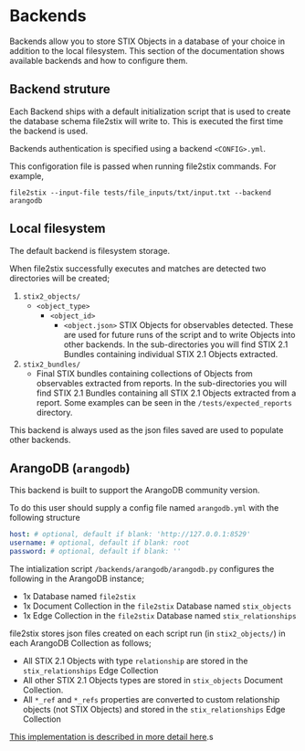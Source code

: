 # Backends

Backends allow you to store STIX Objects in a database of your choice in addition to the local filesystem. This section of the documentation shows available backends and how to configure them.

## Backend struture

Each Backend ships with a default initialization script that is used to create the database schema file2stix will write to. This is executed the first time the backend is used.

Backends authentication is specified using a backend `<CONFIG>.yml`.

This configoration file is passed when running file2stix commands. For example, 

```shell
file2stix --input-file tests/file_inputs/txt/input.txt --backend arangodb
```

## Local filesystem

The default backend is filesystem storage.

When file2stix successfully executes and matches are detected two directories will be created;

1. `stix2_objects/`
	* `<object_type>`
		* `<object_id>`
			* `<object.json>` STIX Objects for observables detected. These are used for future runs of the script and to write Objects into other backends. In the sub-directories you will find STIX 2.1 Bundles containing individual STIX 2.1 Objects extracted.
2. `stix2_bundles/`
	* Final STIX bundles containing collections of Objects from observables extracted from reports. In the sub-directories you will find STIX 2.1 Bundles containing all STIX 2.1 Objects extracted from a report. Some examples can be seen in the `/tests/expected_reports` directory.

This backend is always used as the json files saved are used to populate other backends.

## ArangoDB (`arangodb`)

This backend is built to support the ArangoDB community version.

To do this user should supply a config file named `arangodb.yml` with the following structure

```yml
host: # optional, default if blank: 'http://127.0.0.1:8529'
username: # optional, default if blank: root
password: # optional, default if blank: ''
```

The intialization script `/backends/arangodb/arangodb.py` configures the following in the ArangoDB instance;

* 1x Database named `file2stix`
* 1x Document Collection in the `file2stix` Database named `stix_objects`
* 1x Edge Collection in the `file2stix` Database named `stix_relationships`

file2stix stores json files created on each script run (in `stix2_objects/`) in each ArangoDB Collection as follows;

* All STIX 2.1 Objects with type `relationship` are stored in the `stix_relationships` Edge Collection
* All other STIX 2.1 Objects types are stored in `stix_objects` Document Collection.
* All `*_ref` and `*_refs` properties are converted to custom relationship objects (not STIX Objects) and stored in the `stix_relationships` Edge Collection

[This implementation is described in more detail here](https://www.signalscorps.com/blog/2021/storing-stix-2_1-objects-database/).s